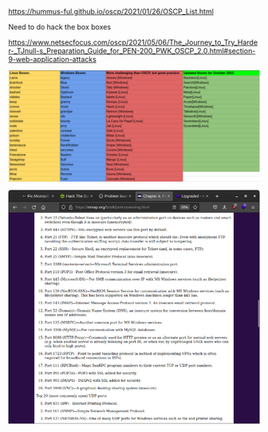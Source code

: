 https://hummus-ful.github.io/oscp/2021/01/26/OSCP_List.html

Need to do hack the box boxes

https://www.netsecfocus.com/oscp/2021/05/06/The_Journey_to_Try_Harder-_TJnull-s_Preparation_Guide_for_PEN-200_PWK_OSCP_2.0.html#section-9-web-application-attacks

![](20230206124505.png)  

![](2023-02-16-02-04-45.png)